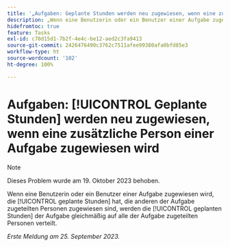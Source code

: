 ```yaml
---
title: '„Aufgaben: Geplante Stunden werden neu zugewiesen, wenn eine zusätzliche Person einer Aufgabe zugewiesen wird.“'
description: „Wenn eine Benutzerin oder ein Benutzer einer Aufgabe zugewiesen wird, die geplante Stunden hat, die anderen der Aufgabe zugeteilten Personen zugewiesen sind, werden die geplanten Stunden der Aufgabe gleichmäßig auf alle der Aufgabe zugeteilten Personen verteilt. „
hidefromtoc: true
feature: Tasks
exl-id: c70d15d1-7b2f-4e4c-be12-aed2c3fa9413
source-git-commit: 2426476490c3762c7511afee99380afa0bfd85e3
workflow-type: ht
source-wordcount: '102'
ht-degree: 100%

---
```


# Aufgaben: [!UICONTROL Geplante Stunden] werden neu zugewiesen, wenn eine zusätzliche Person einer Aufgabe zugewiesen wird

>[!NOTE]
>
>Dieses Problem wurde am 19. Oktober 2023 behoben.

Wenn eine Benutzerin oder ein Benutzer einer Aufgabe zugewiesen wird, die [!UICONTROL geplante Stunden] hat, die anderen der Aufgabe zugeteilten Personen zugewiesen sind, werden die [!UICONTROL geplanten Stunden] der Aufgabe gleichmäßig auf alle der Aufgabe zugeteilten Personen verteilt.

_Erste Meldung am 25. September 2023._
